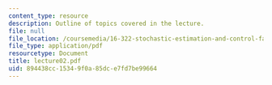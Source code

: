 ```yaml
---
content_type: resource
description: Outline of topics covered in the lecture.
file: null
file_location: /coursemedia/16-322-stochastic-estimation-and-control-fall-2004/894438cc15349f0a85dce7fd7be99664_lecture02.pdf
file_type: application/pdf
resourcetype: Document
title: lecture02.pdf
uid: 894438cc-1534-9f0a-85dc-e7fd7be99664
---
```

